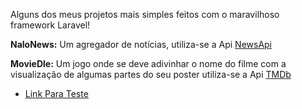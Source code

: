 Alguns dos meus projetos mais simples feitos com o maravilhoso framework Laravel!

**NaloNews:**
  Um agregador de notícias, utiliza-se a Api [NewsApi](https://newsapi.org/)

**MovieDle:**
  Um jogo onde se deve adivinhar o nome do filme com a visualização de algumas partes do seu poster utiliza-se a Api [TMDb](https://www.themoviedb.org/)
  - [Link Para Teste](http://moviedle.000webhostapp.com/)

